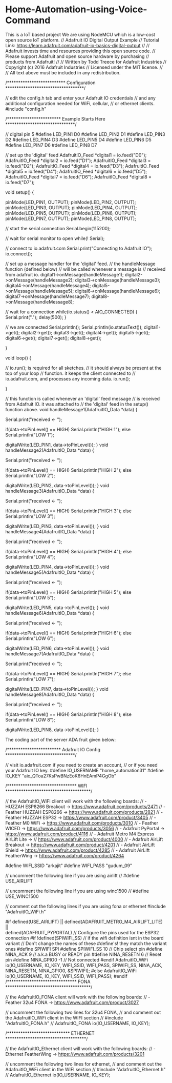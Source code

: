 # Home-Automation-using-Voice-Command
 This is a IoT based project We are using NodeMCU which is a low-cost open source IoT platform.
// Adafruit IO Digital Output Example
// Tutorial Link: https://learn.adafruit.com/adafruit-io-basics-digital-output
//
// Adafruit invests time and resources providing this open source code.
// Please support Adafruit and open source hardware by purchasing
// products from Adafruit!
//
// Written by Todd Treece for Adafruit Industries
// Copyright (c) 2016 Adafruit Industries
// Licensed under the MIT license.
//
// All text above must be included in any redistribution.

/************************** Configuration ***********************************/

// edit the config.h tab and enter your Adafruit IO credentials
// and any additional configuration needed for WiFi, cellular,
// or ethernet clients.
#include "config.h"

/************************ Example Starts Here *******************************/

// digital pin 5
#define LED_PIN1 D0
#define LED_PIN2 D1
#define LED_PIN3 D2
#define LED_PIN4 D3
#define LED_PIN5 D4
#define LED_PIN6 D5
#define LED_PIN7 D6
#define LED_PIN8 D7

// set up the 'digital' feed
AdafruitIO_Feed *digital1 = io.feed("D0");
AdafruitIO_Feed *digital2 = io.feed("D1");
AdafruitIO_Feed *digital3 = io.feed("D2");
AdafruitIO_Feed *digital4 = io.feed("D3");
AdafruitIO_Feed *digital5 = io.feed("D4");
AdafruitIO_Feed *digital6 = io.feed("D5");
AdafruitIO_Feed *digital7 = io.feed("D6");
AdafruitIO_Feed *digital8 = io.feed("D7");

void setup() {
  
  pinMode(LED_PIN1, OUTPUT);
  pinMode(LED_PIN2, OUTPUT);
  pinMode(LED_PIN3, OUTPUT);
  pinMode(LED_PIN4, OUTPUT);
  pinMode(LED_PIN5, OUTPUT);
  pinMode(LED_PIN6, OUTPUT);
  pinMode(LED_PIN7, OUTPUT);
  pinMode(LED_PIN8, OUTPUT);
  
  // start the serial connection
  Serial.begin(115200);

  // wait for serial monitor to open
  while(! Serial);

  // connect to io.adafruit.com
  Serial.print("Connecting to Adafruit IO");
  io.connect();

  // set up a message handler for the 'digital' feed.
  // the handleMessage function (defined below)
  // will be called whenever a message is
  // received from adafruit io.
  digital1->onMessage(handleMessage1);
  digital2->onMessage(handleMessage2);
  digital3->onMessage(handleMessage3);
  digital4->onMessage(handleMessage4);
  digital5->onMessage(handleMessage5);
  digital6->onMessage(handleMessage6);
  digital7->onMessage(handleMessage7);
  digital8->onMessage(handleMessage8);
  
  // wait for a connection
  while(io.status() < AIO_CONNECTED) {
    Serial.print(".");
    delay(500);
  }

  // we are connected
  Serial.println();
  Serial.println(io.statusText());
  digital1->get();
  digital2->get();
  digital3->get();
  digital4->get();
  digital5->get();
  digital6->get();
  digital7->get();
  digital8->get();

}

void loop() {

  // io.run(); is required for all sketches.
  // it should always be present at the top of your loop
  // function. it keeps the client connected to
  // io.adafruit.com, and processes any incoming data.
  io.run();

}

// this function is called whenever an 'digital' feed message
// is received from Adafruit IO. it was attached to
// the 'digital' feed in the setup() function above.
void handleMessage1(AdafruitIO_Data *data) {

  Serial.print("received <- ");

  if(data->toPinLevel() == HIGH)
    Serial.println("HIGH 1");
  else
    Serial.println("LOW 1");


  digitalWrite(LED_PIN1, data->toPinLevel());
}
void handleMessage2(AdafruitIO_Data *data) {

  Serial.print("received <- ");

  if(data->toPinLevel() == HIGH)
    Serial.println("HIGH 2");
  else
    Serial.println("LOW 2");


  digitalWrite(LED_PIN2, data->toPinLevel());
}
void handleMessage3(AdafruitIO_Data *data) {

  Serial.print("received <- ");

  if(data->toPinLevel() == HIGH)
    Serial.println("HIGH 3");
  else
    Serial.println("LOW 3");


  digitalWrite(LED_PIN3, data->toPinLevel());
}
void handleMessage4(AdafruitIO_Data *data) {

  Serial.print("received <- ");

  if(data->toPinLevel() == HIGH)
    Serial.println("HIGH 4");
  else
    Serial.println("LOW 4");


  digitalWrite(LED_PIN4, data->toPinLevel());
}
void handleMessage5(AdafruitIO_Data *data) {

  Serial.print("received <- ");

  if(data->toPinLevel() == HIGH)
    Serial.println("HIGH 5");
  else
    Serial.println("LOW 5");


  digitalWrite(LED_PIN5, data->toPinLevel());
}
void handleMessage6(AdafruitIO_Data *data) {

  Serial.print("received <- ");

  if(data->toPinLevel() == HIGH)
    Serial.println("HIGH 6");
  else
    Serial.println("LOW 6");


  digitalWrite(LED_PIN6, data->toPinLevel());
}
void handleMessage7(AdafruitIO_Data *data) {

  Serial.print("received <- ");

  if(data->toPinLevel() == HIGH)
    Serial.println("HIGH 7");
  else
    Serial.println("LOW 7");


  digitalWrite(LED_PIN7, data->toPinLevel());
}
void handleMessage8(AdafruitIO_Data *data) {

  Serial.print("received <- ");

  if(data->toPinLevel() == HIGH)
    Serial.println("HIGH 8");
  else
    Serial.println("LOW 8");


  digitalWrite(LED_PIN8, data->toPinLevel());
}





The coding part of the server ADA fruit given below:


/************************ Adafruit IO Config *******************************/

// visit io.adafruit.com if you need to create an account,
// or if you need your Adafruit IO key.
#define IO_USERNAME "home_automation31"
#define IO_KEY "aio_QToa27KsPwBNzEoK6HnEAmP4GgOb"

/******************************* WIFI **************************************/

// the AdafruitIO_WiFi client will work with the following boards:
//   - HUZZAH ESP8266 Breakout -> https://www.adafruit.com/products/2471
//   - Feather HUZZAH ESP8266 -> https://www.adafruit.com/products/2821
//   - Feather HUZZAH ESP32 -> https://www.adafruit.com/product/3405
//   - Feather M0 WiFi -> https://www.adafruit.com/products/3010
//   - Feather WICED -> https://www.adafruit.com/products/3056
//   - Adafruit PyPortal -> https://www.adafruit.com/product/4116
//   - Adafruit Metro M4 Express AirLift Lite ->
//   https://www.adafruit.com/product/4000
//   - Adafruit AirLift Breakout -> https://www.adafruit.com/product/4201
//   - Adafruit AirLift Shield -> https://www.adafruit.com/product/4285
//   - Adafruit AirLift FeatherWing -> https://www.adafruit.com/product/4264

#define WIFI_SSID "arkajit"
#define WIFI_PASS "gudum_09"

// uncomment the following line if you are using airlift
// #define USE_AIRLIFT

// uncomment the following line if you are using winc1500
// #define USE_WINC1500

// comment out the following lines if you are using fona or ethernet
#include "AdafruitIO_WiFi.h"

#if defined(USE_AIRLIFT) || defined(ADAFRUIT_METRO_M4_AIRLIFT_LITE) ||         \
    defined(ADAFRUIT_PYPORTAL)
// Configure the pins used for the ESP32 connection
#if !defined(SPIWIFI_SS) // if the wifi definition isnt in the board variant
// Don't change the names of these #define's! they match the variant ones
#define SPIWIFI SPI
#define SPIWIFI_SS 10 // Chip select pin
#define NINA_ACK 9    // a.k.a BUSY or READY pin
#define NINA_RESETN 6 // Reset pin
#define NINA_GPIO0 -1 // Not connected
#endif
AdafruitIO_WiFi io(IO_USERNAME, IO_KEY, WIFI_SSID, WIFI_PASS, SPIWIFI_SS,
                   NINA_ACK, NINA_RESETN, NINA_GPIO0, &SPIWIFI);
#else
AdafruitIO_WiFi io(IO_USERNAME, IO_KEY, WIFI_SSID, WIFI_PASS);
#endif
/******************************* FONA **************************************/

// the AdafruitIO_FONA client will work with the following boards:
//   - Feather 32u4 FONA -> https://www.adafruit.com/product/3027

// uncomment the following two lines for 32u4 FONA,
// and comment out the AdafruitIO_WiFi client in the WIFI section
// #include "AdafruitIO_FONA.h"
// AdafruitIO_FONA io(IO_USERNAME, IO_KEY);

/**************************** ETHERNET ************************************/

// the AdafruitIO_Ethernet client will work with the following boards:
//   - Ethernet FeatherWing -> https://www.adafruit.com/products/3201

// uncomment the following two lines for ethernet,
// and comment out the AdafruitIO_WiFi client in the WIFI section
// #include "AdafruitIO_Ethernet.h"
// AdafruitIO_Ethernet io(IO_USERNAME, IO_KEY);


